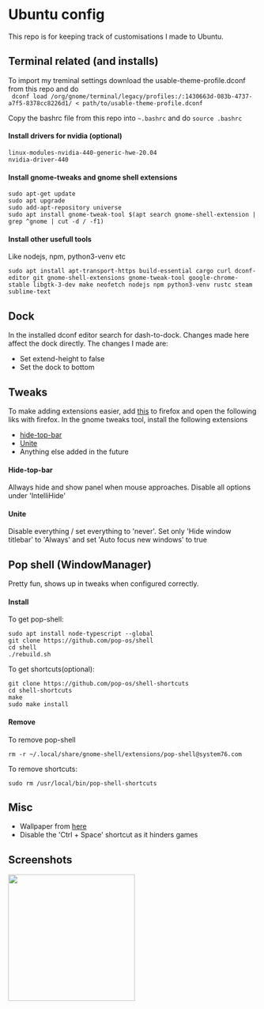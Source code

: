 # Ubuntu config

This repo is for keeping track of customisations I made to Ubuntu.

## Terminal related (and installs)
To import my treminal settings download the usable-theme-profile.dconf from this repo and do  
``` dconf load /org/gnome/terminal/legacy/profiles:/:1430663d-083b-4737-a7f5-8378cc8226d1/ < path/to/usable-theme-profile.dconf``` 

Copy the bashrc file from this repo into ```~.bashrc``` and do
``` source .bashrc ```

#### Install drivers for nvidia (optional)
```
linux-modules-nvidia-440-generic-hwe-20.04
nvidia-driver-440
```

#### Install gnome-tweaks and gnome shell extensions
```
sudo apt-get update
sudo apt upgrade
sudo add-apt-repository universe
sudo apt install gnome-tweak-tool $(apt search gnome-shell-extension | grep ^gnome | cut -d / -f1)
```

#### Install other usefull tools
Like nodejs, npm, python3-venv etc
```
sudo apt install apt-transport-https build-essential cargo curl dconf-editor git gnome-shell-extensions gnome-tweak-tool google-chrome-stable libgtk-3-dev make neofetch nodejs npm python3-venv rustc steam sublime-text
```

## Dock
In the installed dconf editor search for dash-to-dock. Changes made here affect the dock directly. The changes I made are:
- Set extend-height to false
- Set the dock to bottom

## Tweaks
To make adding extensions easier, add [this](https://addons.mozilla.org/en-US/firefox/addon/gnome-shell-integration/) to firefox and open the following liks with firefox. In the gnome tweaks tool, install the following extensions
- [hide-top-bar](https://extensions.gnome.org/extension/545/hide-top-bar/)
- [Unite](https://extensions.gnome.org/extension/1287/unite/)
- Anything else added in the future

#### Hide-top-bar
Allways hide and show panel when mouse approaches. Disable all options under 'IntelliHide'

#### Unite
Disable everything / set everything to 'never'. Set only 'Hide window titlebar' to 'Always' and set 'Auto focus new windows' to true

## Pop shell (WindowManager)
Pretty fun, shows up in tweaks when configured correctly.

#### Install
To get pop-shell:
```
sudo apt install node-typescript --global
git clone https://github.com/pop-os/shell
cd shell
./rebuild.sh
```

To get shortcuts(optional):
```
git clone https://github.com/pop-os/shell-shortcuts
cd shell-shortcuts
make
sudo make install
```
#### Remove
To remove pop-shell
```
rm -r ~/.local/share/gnome-shell/extensions/pop-shell@system76.com
```
To remove shortcuts:
```
sudo rm /usr/local/bin/pop-shell-shortcuts
```

## Misc
- Wallpaper from [here](https://wallpapercave.com/w/KY7lCZb)
- Disable the 'Ctrl + Space' shortcut as it hinders games


## Screenshots
<img src="screenshots/screenshot1.png" height="256">
